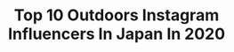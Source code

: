 ---
title: Top 10 Outdoors Instagram Influencers In Japan In 2020
description: >-
  Find top outdoors Instagram influencers in Japan in 2020. Most popular hashtags: #camping #outdoors #camp #camphack.
platform: Instagram
hits: 155
text_top: See the top-rated Instagram profiles on inBeat.
text_bottom: Our search engine has 155 Instagram influencers like this in Japan for you to connect with.
profiles:
  - username: "kasemaru.good.old.days"
    fullname: >-
      kasemaru
    bio: >-
      ☆Yuta kase🔥🤠🔥 ★Japan🇯🇵nagano Bushcraft🔥Outdoors🔥Survival ▪️Daily Outdoors & Bushcrafting!! #ブッシュクラフト#アウトドア #サバイバル#キャンプ#釣り
    location: "Japan"
    followers: 20659
    engagement: 1006
    commentsToLikes: 0.021140
    id: ck0w6vq29ahqt0i19u6svyvbg
    verified: false
    hashtags: "#intothewild, #forestlovers, #naturephotography, #woodworking"
  - username: "goodmorlie"
    fullname: >-
      希豆跟他媽
    bio: >-
      2013年12月11日誕生！ 男の子の母ちゃんになりました。 息抜きしながら毎日同じ生活を繰り返してます 新米ママとしてふんとうするまいにち。 子育てしつつお洒落したり。 みなさんのようなオシャレママに憧れてます。
    location: "Japan"
    followers: 20748
    engagement: 283
    commentsToLikes: 0.017752
    id: ck6tw06jsp8z50j7181ooyqyn
    verified: false
    hashtags: "#camping, #outdoorlife, #outdoorphotography, #ig"
  - username: "teshi_low"
    fullname: >-
      てっしー
    bio: >-
      キャンプ⛺️&焚き火🔥好き。フォロー気軽にどうぞ‼️ 最近、ザルの人って言われてます…笑 SAITAMA,JAPAN ・ ⬇︎CAMPICインタビュー⬇︎
    location: "Japan"
    followers: 6038
    engagement: 1452
    commentsToLikes: 0.036561
    id: ck5cfj03en2360i11d4m15kjk
    verified: false
    hashtags: "#camp, #camphack, #campzine, #sanzokumountain"
  - username: "taro__camp"
    fullname: >-
      たろー
    bio: >-
      ◆Tokyo Age30 ◆キャンプブロガー キャンプの情報発信してる人です🏕 キャンプギアのテーマは【ウッド×ブラック×アイアン】 インスタではおしゃれで役立つキャンプpicを投稿📸 コメント、フォロー歓迎です✨ 👇キャンプブログはこちら👇
    location: "Japan"
    followers: 8220
    engagement: 2136
    commentsToLikes: 0.005493
    id: ckap7a2jsj6op0i788gfgfele
    verified: false
    hashtags: "#campic, #campstyle, #hinataoutdoor, #sanzokumountainshock"
  - username: "dont_fade_away_photography"
    fullname: >-
      Manuel Gomera Deaño
    bio: >-
      Kassel/Germany - 📷 Big Prints/Workshops/On Demand - Cosplay @dont_fade_away_photography_cos - People @dont_fade_away_photography_ppl - ⬇HQ photos⬇
    location: "Japan"
    followers: 9279
    engagement: 794
    commentsToLikes: 0.033733
    id: ck5q2oi3ch0kj0i11zajrh0p1
    verified: false
    hashtags: "#harbour, #beach, #tokio, #landscape"
  - username: "steppy88camp"
    fullname: >-
      🔥Nao
    bio: >-
      ★From Saitama Japan🇯🇵★ 夫婦で毎週キャンプ楽しんでます💏🏕️ たまにはソロも😊 ★ 2016年56泊 2017年59泊 2018年65泊 2019年75泊 2020年71泊 ★ 気軽にコメント&フォローして下さいね🤗 ★ 白熊会芋蟲組:No468 妻 @harumi_1125
    location: "Japan"
    followers: 20487
    engagement: 775
    commentsToLikes: 0.008889
    id: ckaoudikfzt1l0i78llinqbik
    verified: false
    hashtags: "#outdoorlife, #campic, #alfheim, #bepal"
  - username: "tomokokurosaki"
    fullname: >-
      Tomoko Kurosaki
    bio: >-
      キャンプ☆チワワ☆娘2人…♪ 好きなものと過ごす幸せ休日を色々と♪( ´▽｀)
    location: "Japan"
    followers: 11502
    engagement: 819
    commentsToLikes: 0.016875
    id: ck6tzg0uj9haj0j71h37d2xbu
    verified: false
    hashtags: "#outingstylejp, #camper, #bonsupcamp2020, #camping"
  - username: "38explore"
    fullname: >-
      miya_waka_hide_
    bio: >-
      Tokyo JAPAN 38explore 六角会のミヤザキです❕ いつでも野外活動楽しんでます✨ #a38grate #38パレット　#38パレ男　#38パレ子 リンクはコチラ👇
    location: "Japan"
    followers: 19410
    engagement: 671
    commentsToLikes: 0.007949
    id: ck6u8jnsyrz4g0j71sujitbhn
    verified: false
    hashtags: "#zero, #thearth, #outdoor, #hondaacty"
  - username: "yama_sake_zanmai"
    fullname: >-
      山酒三昧
    bio: >-
      山好き、酒好きな関西人 これまで行った山、ビール🍺、日本酒🍶その他酒、食べもの、スポーツや日常風景などを気ままにアップしていきます😄一眼レフ勉強中📷 キックボクシングやボルダリングはサボり気味💦 #山好きな人と繋がりたい #写真好きな人と繋がりたい #オリンパス倶楽部　#ラグビー
    location: "Japan"
    followers: 3575
    engagement: 1734
    commentsToLikes: 0.020135
    id: ckap8bzwfnq6k0i78pj3d5fwu
    verified: false
    hashtags: "#japan, #flower, #sake, #trekking"
  - username: "camp_and_star"
    fullname: >-
      okdy  キャンプと星空
    bio: >-
      JAPAN/Please feel free to follow me😉 キャンプの星景、風景、ファミキャンの一コマなど⛺️ キャンプ場以外の星景はこちらからどうぞ！→@okdy_starry_night ＊『CAMP』がある風景 フォトブック＊
    location: "Japan"
    followers: 8576
    engagement: 979
    commentsToLikes: 0.005980
    id: ck5he6eboraf00i117uoi7ern
    verified: false
    hashtags: "#hinataoutdoor, #camphack, #japan, #tokyocameraclub"
---